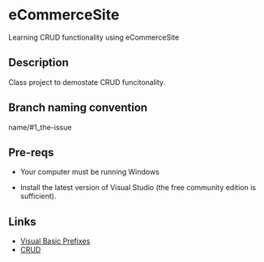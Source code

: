 # eCommerceSite
Learning CRUD functionality using eCommerceSite

## Description
Class project to demostate CRUD funcitonality.

## Branch naming convention
name/#1_the-issue

## Pre-reqs
- Your computer must be running Windows

- Install the latest version of Visual Studio (the free community edition is sufficient).

## Links
- [Visual Basic Prefixes](https://homepages.uc.edu/~thomam/Intro_OOP_Text/Misc/VB_prefixes.html)
- [CRUD](https://www.codecademy.com/article/what-is-crud)
